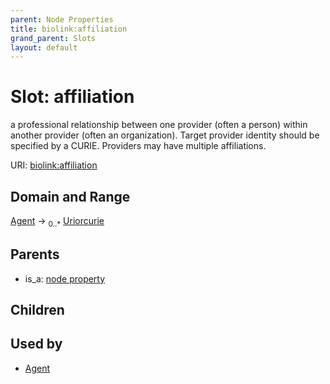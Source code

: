 ```yaml
---
parent: Node Properties
title: biolink:affiliation
grand_parent: Slots
layout: default
---
```


# Slot: affiliation


a professional relationship between one provider (often a person) within another provider (often an organization). Target provider identity should be specified by a CURIE. Providers may have multiple affiliations.

URI: [biolink:affiliation](https://w3id.org/biolink/affiliation)

## Domain and Range

[Agent](Agent.md) ->  <sub>0..\*</sub> [Uriorcurie](types/Uriorcurie.md)

## Parents

 *  is_a: [node property](node_property.md)

## Children


## Used by

 * [Agent](Agent.md)
